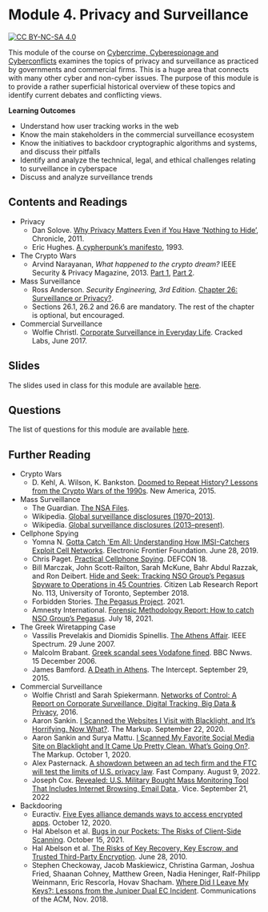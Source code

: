 # Module 4. Privacy and Surveillance


[![CC BY-NC-SA 4.0][cc-by-nc-sa-shield]][cc-by-nc-sa]

[cc-by-nc-sa]: http://creativecommons.org/licenses/by-nc-sa/4.0/
[cc-by-nc-sa-shield]: https://img.shields.io/badge/License-CC%20BY--NC--SA%204.0-lightgrey.svg


This module of the course on [Cybercrime, Cyberespionage and Cyberconflicts](https://github.com/0xjet/ccc) examines the topics of privacy and surveillance as practiced by governments and commercial firms. This is a huge area that connects with many other cyber and non-cyber issues. The purpose of this module is to provide a rather superficial historical overview of these topics and identify current debates and conflicting views.

**Learning Outcomes** 
* Understand how user tracking works in the web
* Know the main stakeholders in the commercial surveillance ecosystem
* Know the initiatives to backdoor cryptographic algorithms and systems, and discuss their pitfalls
* Identify and analyze the technical, legal, and ethical challenges relating to surveillance in cyberspace
* Discuss and analyze surveillance trends


## Contents and Readings

* Privacy
    * Dan Solove. [Why Privacy Matters Even if You Have ‘Nothing to Hide’](https://www.cs.dartmouth.edu/~ccpalmer/teaching/cs55/Resources/Papers/Solove2011.pdf), Chronicle, 2011.
    * Eric Hughes. [A cypherpunk’s manifesto](https://www.activism.net/cypherpunk/manifesto.html), 1993.  
* The Crypto Wars
    * Arvind Narayanan, _What happened to the crypto dream?_ IEEE Security & Privacy Magazine, 2013. [Part 1](https://www.cs.princeton.edu/~arvindn/publications/crypto-dream-part1.pdf), [Part 2](https://www.cs.princeton.edu/~arvindn/publications/crypto-dream-part2.pdf).
* Mass Surveillance
    * Ross Anderson. _Security Engineering, 3rd Edition_. [Chapter 26: Surveillance or Privacy?](https://www.cl.cam.ac.uk/~rja14/book.html).
    * Sections 26.1, 26.2 and 26.6 are mandatory. The rest of the chapter is optional, but encouraged.
* Commercial Surveillance
    * Wolfie Christl. [Corporate Surveillance in Everyday Life](https://crackedlabs.org/en/corporate-surveillance). Cracked Labs, June 2017.


## Slides

The slides used in class for this module are available [here](https://tbd).


## Questions

The list of questions for this module are available [here](https://github.com/0xjet/ccc/blob/main/4_surveillance/4_surveillance_questions.md).


## Further Reading

* Crypto Wars
    * D. Kehl, A. Wilson, K. Bankston. [Doomed to Repeat History? Lessons from the Crypto Wars of the 1990s](https://static.newamerica.org/attachments/3407-doomed-to-repeat-history-lessons-from-the-crypto-wars-of-the-1990s/Crypto%20Wars_ReDo.7cb491837ac541709797bdf868d37f52.pdf). New America, 2015.
* Mass Surveillance
    * The Guardian. [The NSA Files](https://www.theguardian.com/us-news/the-nsa-files).
    * Wikipedia. [Global surveillance disclosures (1970–2013)](https://en.wikipedia.org/wiki/Global_surveillance_disclosures_(1970%E2%80%932013)).
    * Wikipedia. [Global surveillance disclosures (2013–present)](https://en.wikipedia.org/wiki/Global_surveillance_disclosures_(2013%E2%80%93present)).
* Cellphone Spying
    * Yomna N. [Gotta Catch 'Em All: Understanding How IMSI-Catchers Exploit Cell Networks](https://www.eff.org/wp/gotta-catch-em-all-understanding-how-imsi-catchers-exploit-cell-networks). Electronic Frontier Foundation. June 28, 2019.
    * Chris Paget. [Practical Cellphone Spying](https://www.youtube.com/watch?v=fQSu9cBaojc). DEFCON 18.
    * Bill Marczak, John Scott-Railton, Sarah McKune, Bahr Abdul Razzak, and Ron
Deibert. [Hide and Seek: Tracking NSO Group’s Pegasus Spyware to Operations in 45 Countries](https://tspace.library.utoronto.ca/bitstream/1807/95391/1/Report%23113--hide%20and%20seek.pdf). Citizen Lab Research Report No. 113, University of Toronto, September 2018.
    * Forbidden Stories. [The Pegasus Project](https://forbiddenstories.org/case/the-pegasus-project/). 2021.
    * Amnesty International. [Forensic Methodology Report: How to catch NSO Group’s Pegasus](https://www.amnesty.org/en/latest/research/2021/07/forensic-methodology-report-how-to-catch-nso-groups-pegasus/). July 18, 2021.
* The Greek Wiretapping Case
    * Vassilis Prevelakis and Diomidis Spinellis. [The Athens Affair](https://spectrum.ieee.org/the-athens-affair). IEEE Spectrum. 29 June 2007.
    * Malcolm Brabant. [Greek scandal sees Vodafone fined](http://news.bbc.co.uk/2/hi/business/6182647.stm). BBC Nwws. 15 December 2006.
    * James Bamford. [A Death in Athens](https://theintercept.com/2015/09/28/death-athens-rogue-nsa-operation/). The Intercept. September 29, 2015.
* Commercial Surveillance
    * Wolfie Christl and Sarah Spiekermann. [Networks of Control: A Report on Corporate Surveillance, Digital Tracking, Big Data & Privacy](https://crackedlabs.org/en/networksofcontrol), 2016.
    * Aaron Sankin. [I Scanned the Websites I Visit with Blacklight, and It’s Horrifying. Now What?](https://themarkup.org/ask-the-markup/2020/09/22/i-scanned-the-websites-i-visit-with-blacklight-and-its-horrifying-now-what). The Markup. September 22, 2020.
    * Aaron Sankin and Surya Mattu. [I Scanned My Favorite Social Media Site on Blacklight and It Came Up Pretty Clean. What’s Going On?](https://themarkup.org/ask-the-markup/2020/10/01/i-scanned-my-favorite-social-media-site-on-blacklight-and-it-came-up-pretty-clean-whats-going-on). The Markup. October 1, 2020.
    * Alex Pasternack. [A showdown between an ad tech firm and the FTC will test the limits of U.S. privacy law](https://www.fastcompany.com/90786950/a-showdown-between-an-ad-tech-firm-and-the-ftc-will-test-the-limits-of-u-s-privacy-law). Fast Company. August 9, 2022.
    * Joseph Cox. [Revealed: U.S. Military Bought Mass Monitoring Tool That Includes Internet Browsing, Email Data
](https://www.vice.com/en/article/y3pnkw/us-military-bought-mass-monitoring-augury-team-cymru-browsing-email-data). Vice. September 21, 2022
* Backdooring
    * Euractiv. [Five Eyes alliance demands ways to access encrypted apps](https://www.euractiv.com/section/cybersecurity/news/five-eyes-alliance-demands-ways-to-access-encrypted-apps/). October 12, 2020.
    * Hal Abelson et al. [Bugs in our Pockets: The Risks of Client-Side Scanning](https://arxiv.org/abs/2110.07450). October 15, 2021.
    * Hal Abelson et al. [The Risks of Key Recovery, Key Escrow, and Trusted Third-Party Encryption](https://academiccommons.columbia.edu/doi/10.7916/D8GM8F2W). June 28, 2010. 
    * Stephen Checkoway, Jacob Maskiewicz, Christina Garman, Joshua Fried, Shaanan Cohney, Matthew Green, Nadia Heninger, Ralf-Philipp Weinmann, Eric Rescorla, Hovav Shacham. [Where Did I Leave My Keys?: Lessons from the Juniper Dual EC Incident](https://cacm.acm.org/magazines/2018/11/232227-where-did-i-leave-my-keys/fulltext). Communications of the ACM, Nov. 2018.
